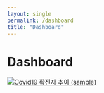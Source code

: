 ```yaml
---
layout: single
permalink: /dashboard
title: "Dashboard"
---
```


# Dashboard

<!-- google -->
<!-- <html>
  <head>
    <script type="text/javascript" src="https://www.gstatic.com/charts/loader.js"></script>
    <script type="text/javascript">
      google.charts.load('current', {'packages':['corechart']});
      google.charts.setOnLoadCallback(drawChart);

      function drawChart() {
        var data = google.visualization.arrayToDataTable([
          ['Year', 'Sales', 'Expenses'],
          ['2004',  1000,      400],
          ['2005',  1170,      460],
          ['2006',  660,       1120],
          ['2007',  1030,      540]
        ]);

        var options = {
          title: 'Company Performance (테스트중)',
          curveType: 'function',
          legend: { position: 'bottom' },
        };

        var chart = new google.visualization.LineChart(document.getElementById('curve_chart'));

        chart.draw(data, options);
      }
    </script>

  </head>
  <body>
    <div id="curve_chart" style="width: 100%; height: 50vh"></div>
  </body>
</html> -->

<!-- tableau -->
<html>
 <div class='tableauPlaceholder' id='viz1704941259024' style='position: relative'><noscript><a href='#'><img alt='Covid19 확진자 추이 (sample) ' src='https:&#47;&#47;public.tableau.com&#47;static&#47;images&#47;te&#47;test_17049411447340&#47;Sheet1&#47;1_rss.png' style='border: none' /></a></noscript><object class='tableauViz'  style='display:none;'><param name='host_url' value='https%3A%2F%2Fpublic.tableau.com%2F' /> <param name='embed_code_version' value='3' /> <param name='path' value='views&#47;test_17049411447340&#47;Sheet1?:language=en-US&amp;:embed=true' /> <param name='toolbar' value='yes' /><param name='static_image' value='https:&#47;&#47;public.tableau.com&#47;static&#47;images&#47;te&#47;test_17049411447340&#47;Sheet1&#47;1.png' /> <param name='animate_transition' value='yes' /><param name='display_static_image' value='yes' /><param name='display_spinner' value='yes' /><param name='display_overlay' value='yes' /><param name='display_count' value='yes' /><param name='language' value='en-US' /></object></div>                <script type='text/javascript'>                    var divElement = document.getElementById('viz1704941259024');                    var vizElement = divElement.getElementsByTagName('object')[0];                    vizElement.style.width='100%';vizElement.style.height=(divElement.offsetWidth*0.1)+'px';                    var scriptElement = document.createElement('script');                    scriptElement.src = 'https://public.tableau.com/javascripts/api/viz_v1.js';                    vizElement.parentNode.insertBefore(scriptElement, vizElement);                </script>
 </html>
